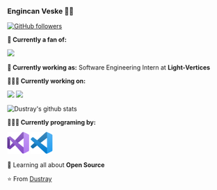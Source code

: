 ### Engincan Veske 👨‍💻

[![GitHub followers](https://img.shields.io/github/followers/Dustray.svg?style=social&label=Follow&maxAge=2592000)](https://github.com/Dustray?tab=followers)

**💼 Currently a fan of:**

<a href="https://developer.microsoft.com/zh-cn/windows/" target="_blank"><img height="90" src="https://www.vectorlogo.zone/logos/microsoft/microsoft-ar21.svg"></a>

**💼 Currently working as:** Software Engineering Intern at **Light-Vertices**

**👨🏻‍💻 Currently working on:** 

<code><a href="https://github.com/dotnet/core" target="_blank"><img height="50" src="https://www.vectorlogo.zone/logos/dotnet/dotnet-ar21.svg"></a></code>
<code><a href="https://www.python.org/" target="_blank"><img height="50" src="https://www.vectorlogo.zone/logos/python/python-ar21.svg"></a></code>

![Dustray's github stats](https://github-readme-stats.vercel.app/api?username=Dustray&show_icons=true&line_height=30)

**👨🏻‍💻 Currently programing by:** 

<code><a href="https://visualstudio.microsoft.com/" target="_blank"><img height="50" src="https://github.com/Dustray/Dustray/blob/master/logos/visual-studio.svg"></a></code>
<code><a href="https://code.visualstudio.com/" target="_blank"><img height="50" src="https://github.com/Dustray/Dustray/blob/master/logos/visual-studio-code.svg"></a></code>

🌱 Learning all about **Open Source**

⭐️ From [Dustray](https://github.com/Dustray)
